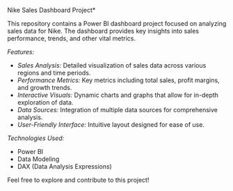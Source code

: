 Nike Sales Dashboard Project*

This repository contains a Power BI dashboard project focused on analyzing sales data for Nike. The dashboard provides key insights into sales performance, trends, and other vital metrics. 

*Features:*
- *Sales Analysis:* Detailed visualization of sales data across various regions and time periods.
- *Performance Metrics:* Key metrics including total sales, profit margins, and growth trends.
- *Interactive Visuals:* Dynamic charts and graphs that allow for in-depth exploration of data.
- *Data Sources:* Integration of multiple data sources for comprehensive analysis.
- *User-Friendly Interface:* Intuitive layout designed for ease of use.



*Technologies Used:*
- Power BI
- Data Modeling
- DAX (Data Analysis Expressions)

Feel free to explore and contribute to this project!
